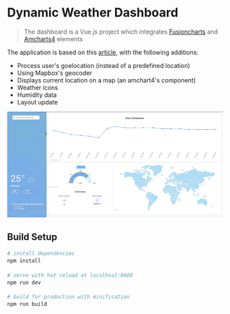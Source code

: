# Dynamic Weather Dashboard

> The dashboard is a Vue.js project which integrates [Fusioncharts](https://www.fusioncharts.com/) and [Amcharts4](https://www.amcharts.com/docs/v4/) elements

The application is based on this [article](https://www.smashingmagazine.com/2019/02/interactive-weather-dashboard-api-vue-js/),
with the following additions:
* Process user's goelocation (instead of a predefined  location)
* Using Mapbox's geocoder
* Displays current location on a  map (an amchart4's component)
* Weather icons
* Humidity data
* Layout update


![dashboard](images/dashboard.gif)

## Build Setup

``` bash
# install dependencies
npm install

# serve with hot reload at localhost:8080
npm run dev

# build for production with minification
npm run build
```
